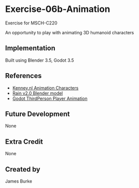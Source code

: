 # Exercise-06b-Animation

Exercise for MSCH-C220

An opportunity to play with animating 3D humanoid characters

## Implementation

Built using Blender 3.5, Godot 3.5

## References
 - [Kenney.nl Animation Characters](https://kenney.nl/assets/animated-characters-2)
 - [Rain v2.0 Blender model](https://cloud.blender.org/p/characters/5f04a68bb5f1a2612f7b29da)
 - [Godot ThirdPerson Player Animation](https://youtu.be/msZw59Iln74)

## Future Development

None

## Extra Credit

None

## Created by 

James Burke
